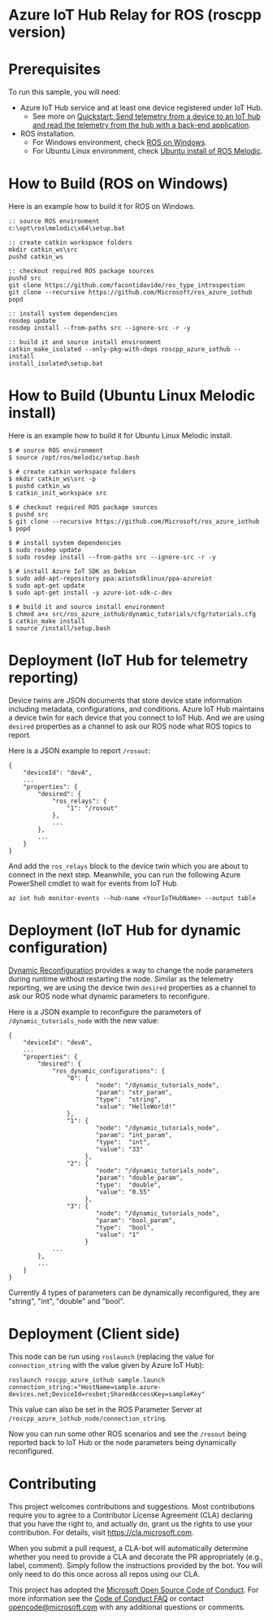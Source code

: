 # Azure IoT Hub Relay for ROS (roscpp version)

# Prerequisites
To run this sample, you will need:
  * Azure IoT Hub service and at least one device registered under IoT Hub.
    * See more on [Quickstart: Send telemetry from a device to an IoT hub and read the telemetry from the hub with a back-end application](https://docs.microsoft.com/en-us/azure/iot-hub/quickstart-send-telemetry-c).
  * ROS installation.
    * For Windows environment, check [ROS on Windows](https://aka.ms/ros).
    * For Ubuntu Linux environment, check [Ubuntu install of ROS Melodic](http://wiki.ros.org/melodic/Installation/Ubuntu).

# How to Build (ROS on Windows)
Here is an example how to build it for ROS on Windows.
```Batchfile
:: source ROS environment
c:\opt\ros\melodic\x64\setup.bat

:: create catkin workspace folders
mkdir catkin_ws\src
pushd catkin_ws

:: checkout required ROS package sources
pushd src
git clone https://github.com/facontidavide/ros_type_introspection
git clone --recursive https://github.com/Microsoft/ros_azure_iothub
popd

:: install system dependencies
rosdep update
rosdep install --from-paths src --ignore-src -r -y

:: build it and source install environment
catkin_make_isolated --only-pkg-with-deps roscpp_azure_iothub --install
install_isolated\setup.bat
```

# How to Build (Ubuntu Linux Melodic install)
Here is an example how to build it for Ubuntu Linux Melodic install.
```
$ # source ROS environment
$ source /opt/ros/melodic/setup.bash

$ # create catkin workspace folders
$ mkdir catkin_ws\src -p
$ pushd catkin_ws
$ catkin_init_workspace src

$ # checkout required ROS package sources
$ pushd src
$ git clone --recursive https://github.com/Microsoft/ros_azure_iothub
$ popd

$ # install system dependencies
$ sudo rosdep update
$ sudo rosdep install --from-paths src --ignore-src -r -y

$ # install Azure IoT SDK as Debian
$ sudo add-apt-repository ppa:aziotsdklinux/ppa-azureiot
$ sudo apt-get update
$ sudo apt-get install -y azure-iot-sdk-c-dev

$ # build it and source install environment
$ chmod a+x src/ros_azure_iothub/dynamic_tutorials/cfg/tutorials.cfg
$ catkin_make install
$ source /install/setup.bash
```

# Deployment (IoT Hub for telemetry reporting)
Device twins are JSON documents that store device state information including metadata, configurations, and conditions. Azure IoT Hub maintains a device twin for each device that you connect to IoT Hub. And we are using `desired` properties as a channel to ask our ROS node what ROS topics to report.

Here is a JSON example to report `/rosout`:
```
{
    "deviceId": "devA",
    ...
    "properties": {
        "desired": {
            "ros_relays": {
                "1": "/rosout"
            },
            ...
        },
        ...
    }
}
```

And add the `ros_relays` block to the device twin which you are about to connect in the next step. Meanwhile, you can run the following Azure PowerShell cmdlet to wait for events from IoT Hub.

```
az iot hub monitor-events --hub-name <YourIoTHubName> --output table
```

# Deployment (IoT Hub for dynamic configuration)
[Dynamic Reconfiguration](http://wiki.ros.org/dynamic_reconfigure) provides a way to change the node parameters during runtime without restarting the node.
Similar as the telemetry reporting, we are using the device twin `desired` properties as a channel to ask our ROS node what dynamic parameters to reconfigure.

Here is a JSON example to reconfigure the parameters of `/dynamic_tutorials_node` with the new value:
```
{
    "deviceId": "devA",
    ...
    "properties": {
        "desired": {
            "ros_dynamic_configurations": {
                "0": {
                        "node": "/dynamic_tutorials_node", 
                        "param": "str_param",
                        "type":  "string",
                        "value": "HelloWorld!"
                },
                "1": {
                        "node": "/dynamic_tutorials_node",
                        "param": "int_param",
                        "type":  "int",
                        "value": "33"
                     },
                "2": {
                        "node": "/dynamic_tutorials_node",
                        "param": "double_param",
                        "type":  "double",
                        "value": "0.55"
                     },
                "3": {
                        "node": "/dynamic_tutorials_node",
                        "param": "bool_param",
                        "type":  "bool",
                        "value": "1"
                     }
            ...
        },
        ...
    }
}
```
Currently 4 types of parameters can be dynamically reconfigured, they are "string", "int", "double" and "bool".

# Deployment (Client side)
This node can be run using `roslaunch` (replacing the value for `connection_string` with the value given by Azure IoT Hub):
```
roslaunch roscpp_azure_iothub sample.launch connection_string:="HostName=sample.azure-devices.net;DeviceId=rosbot;SharedAccessKey=sampleKey"
```

This value can also be set in the ROS Parameter Server at `/roscpp_azure_iothub_node/connection_string`.

Now you can run some other ROS scenarios and see the `/rosout` being reported back to IoT Hub or the node parameters being dynamically reconfigured.

# Contributing

This project welcomes contributions and suggestions.  Most contributions require you to agree to a
Contributor License Agreement (CLA) declaring that you have the right to, and actually do, grant us
the rights to use your contribution. For details, visit https://cla.microsoft.com.

When you submit a pull request, a CLA-bot will automatically determine whether you need to provide
a CLA and decorate the PR appropriately (e.g., label, comment). Simply follow the instructions
provided by the bot. You will only need to do this once across all repos using our CLA.

This project has adopted the [Microsoft Open Source Code of Conduct](https://opensource.microsoft.com/codeofconduct/).
For more information see the [Code of Conduct FAQ](https://opensource.microsoft.com/codeofconduct/faq/) or
contact [opencode@microsoft.com](mailto:opencode@microsoft.com) with any additional questions or comments.
